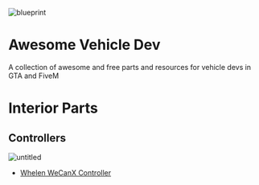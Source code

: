 ![blueprint](https://user-images.githubusercontent.com/48927090/217953968-90d9e814-2094-4008-b49b-963c9909864d.jpg)
# Awesome Vehicle Dev
A collection of awesome and free parts and resources for vehicle devs in GTA and FiveM


# Interior Parts
## Controllers

![untitled](https://user-images.githubusercontent.com/48927090/217954258-43516487-42a0-4dd7-a432-f33859c76914.png)
- [Whelen WeCanX Controller](https://app.box.com/s/atlnsgp2radqlpx5ldm45o8xcdfk5g7q)


